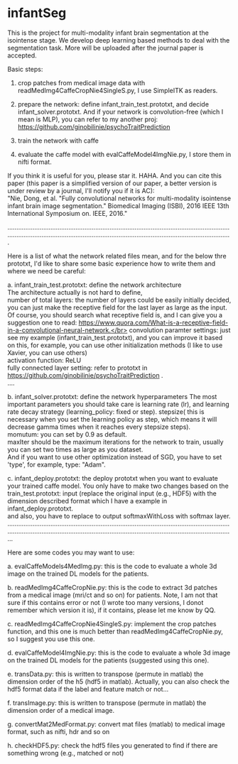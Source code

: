 # infantSeg

This is the project for multi-modality infant brain segmentation at the isointense stage. We develop deep learning based methods to deal with the segmentation task.
More will be uploaded after the journal paper is accepted.

Basic steps:

1. crop patches from medical image data with readMedImg4CaffeCropNie4SingleS.py, I use SimpleITK as readers.

2. prepare the network: define infant_train_test.prototxt, and decide infant_solver.prototxt. And if your network is convolution-free (which I mean is MLP), you can refer to my another proj: https://github.com/ginobilinie/psychoTraitPrediction 

3. train the network with caffe

4. evaluate the caffe model with evalCaffeModel4ImgNie.py, I store them in nifti format.

If you think it is useful for you, please star it. HAHA. And you can cite this paper (this paper is a simplified version of our paper, a better version is under review by a journal, I'll notify you if it is AC):</br>
"Nie, Dong, et al. "Fully convolutional networks for multi-modality isointense infant brain image segmentation." Biomedical Imaging (ISBI), 2016 IEEE 13th International Symposium on. IEEE, 2016."


.........................................................................................................................................................................................................................................................

Here is a list of what the network related files mean, and for the below thre prototxt, I'd like to share some basic experience how to write them and where we need be careful:

a. infant_train_test.prototxt: define the network architecture</br>
The architecture actually is not hard to define, </br>
number of total layers: the number of layers could be easily initially decided, you can just make the receptive field for the last layer as large as the input. Of course, you should search what receptive field is, and I can give you a suggestion one to read: https://www.quora.com/What-is-a-receptive-field-in-a-convolutional-neural-network.</br>
convolution paramter settings: just see my example (infant_train_test.prototxt), and you can improve it based on this, for example, you can use other initialization methods (I like to use Xavier, you can use others) </br>
activation function: ReLU</br>
fully connected layer setting: refer to prototxt in https://github.com/ginobilinie/psychoTraitPrediction . </br>
....

b. infant_solver.prototxt: define the network hyperparameters
The most important parameters you should take care is learning rate (lr), and learning rate decay strategy (learning_policy: fixed or step).  stepsize( this is necessary when you set the learning policy as step, which means it will decrease gamma times when it reaches every stepsize steps).</br>
momutum: you can set by 0.9 as default.</br>
maxIter should be the maximum iterations for the network to train, usually you can set two times as large as you dataset.</br>
And if you want to use other optimization instead of SGD, you have to set 'type', for example, type: "Adam".</br>

c. infant_deploy.prototxt: the deploy prototxt when you want to evaluate your trained caffe model.
You only have to make two changes based on the train_test.prototxt: 
input (replace the original input (e.g., HDF5) with the dimension described format which I have a example in infant_deploy.prototxt.</br>
and also, you have to replace to output softmaxWithLoss with softmax layer.</br>
...........................................................................................................................................................................................................................................................

Here are some codes you may want to use:

a. evalCaffeModels4MedImg.py: this is the code to evaluate a whole 3d image on the trained DL models for the patients. 

b. readMedImg4CaffeCropNie.py: this is the code to extract 3d patches from a medical image (mri/ct and so on) for patients. Note, I am not that sure if this contains error or not (I wrote too many versions, I donot remember which version it is), if it contains, please let me know by QQ. 

c. readMedImg4CaffeCropNie4SingleS.py: implement the crop patches function, and this one is much better than readMedImg4CaffeCropNie.py, so I suggest you use this one.

d. evalCaffeModel4ImgNie.py: this is the code to evaluate a whole 3d image on the trained DL models for the patients (suggested using this one).

e. transData.py: this is written to transpose (permute in matlab) the dimension order of the h5 (hdf5 in matlab). Actually, you can also check the hdf5 format data if the label and feature match or not...

f. transImage.py: this is written to transpose (permute in matlab) the dimension order of a medical image.

g. convertMat2MedFormat.py: convert mat files (matlab) to medical image format, such as nifti, hdr and so on

h. checkHDF5.py: check the hdf5 files you generated to find if there are something wrong (e.g., matched or not)

